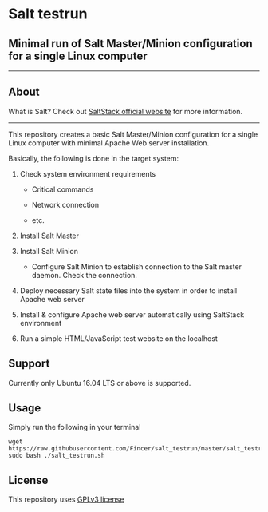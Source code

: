 # Salt testrun
## Minimal run of Salt Master/Minion configuration for a single Linux computer

----------------------

## About

What is Salt? Check out [SaltStack official website](saltstack.com) for more information.

----------------------

This repository creates a basic Salt Master/Minion configuration for a single Linux computer with minimal Apache Web server installation.

Basically, the following is done in the target system:

1) Check system environment requirements

    - Critical commands
    
    - Network connection
    
    - etc.
    
2) Install Salt Master

3) Install Salt Minion

    - Configure Salt Minion to establish connection to the Salt master daemon. Check the connection.
    
4) Deploy necessary Salt state files into the system in order to install Apache web server

5) Install & configure Apache web server automatically using SaltStack environment

6) Run a simple HTML/JavaScript test website on the localhost

## Support

Currently only Ubuntu 16.04 LTS or above is supported.

## Usage

Simply run the following in your terminal

```
wget https://raw.githubusercontent.com/Fincer/salt_testrun/master/salt_testrun.sh
sudo bash ./salt_testrun.sh

```

## License

This repository uses [GPLv3 license](https://github.com/Fincer/salt_testrun/blob/master/LICENSE)
